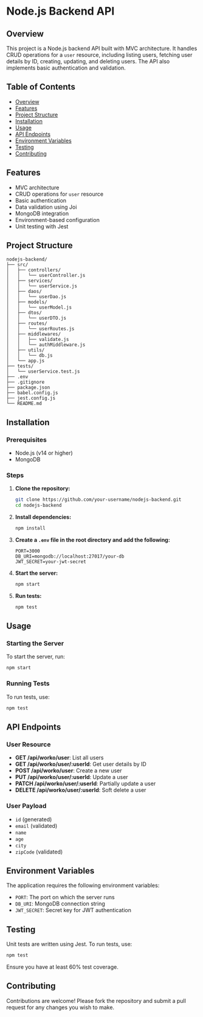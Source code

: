 
# Node.js Backend API

## Overview

This project is a Node.js backend API built with MVC architecture. It handles CRUD operations for a `user` resource, including listing users, fetching user details by ID, creating, updating, and deleting users. The API also implements basic authentication and validation.

## Table of Contents

- [Overview](#overview)
- [Features](#features)
- [Project Structure](#project-structure)
- [Installation](#installation)
- [Usage](#usage)
- [API Endpoints](#api-endpoints)
- [Environment Variables](#environment-variables)
- [Testing](#testing)
- [Contributing](#contributing)

## Features

- MVC architecture
- CRUD operations for `user` resource
- Basic authentication
- Data validation using Joi
- MongoDB integration
- Environment-based configuration
- Unit testing with Jest

## Project Structure

```
nodejs-backend/
├── src/
│   ├── controllers/
│   │   └── userController.js
│   ├── services/
│   │   └── userService.js
│   ├── daos/
│   │   └── userDao.js
│   ├── models/
│   │   └── userModel.js
│   ├── dtos/
│   │   └── userDTO.js
│   ├── routes/
│   │   └── userRoutes.js
│   ├── middlewares/
│   │   ├── validate.js
│   │   └── authMiddleware.js
│   ├── utils/
│   │   └── db.js
│   └── app.js
├── tests/
│   └── userService.test.js
├── .env
├── .gitignore
├── package.json
├── babel.config.js
├── jest.config.js
└── README.md
```

## Installation

### Prerequisites

- Node.js (v14 or higher)
- MongoDB

### Steps

1. **Clone the repository:**
    ```bash
    git clone https://github.com/your-username/nodejs-backend.git
    cd nodejs-backend
    ```

2. **Install dependencies:**
    ```bash
    npm install
    ```

3. **Create a `.env` file in the root directory and add the following:**
    ```
    PORT=3000
    DB_URI=mongodb://localhost:27017/your-db
    JWT_SECRET=your-jwt-secret
    ```

4. **Start the server:**
    ```bash
    npm start
    ```

5. **Run tests:**
    ```bash
    npm test
    ```

## Usage

### Starting the Server

To start the server, run:

```bash
npm start
```

### Running Tests

To run tests, use:

```bash
npm test
```

## API Endpoints

### User Resource

- **GET /api/worko/user**: List all users
- **GET /api/worko/user/:userId**: Get user details by ID
- **POST /api/worko/user**: Create a new user
- **PUT /api/worko/user/:userId**: Update a user
- **PATCH /api/worko/user/:userId**: Partially update a user
- **DELETE /api/worko/user/:userId**: Soft delete a user

### User Payload

- `id` (generated)
- `email` (validated)
- `name`
- `age`
- `city`
- `zipCode` (validated)

## Environment Variables

The application requires the following environment variables:

- `PORT`: The port on which the server runs
- `DB_URI`: MongoDB connection string
- `JWT_SECRET`: Secret key for JWT authentication

## Testing

Unit tests are written using Jest. To run tests, use:

```bash
npm test
```

Ensure you have at least 60% test coverage.

## Contributing

Contributions are welcome! Please fork the repository and submit a pull request for any changes you wish to make.
